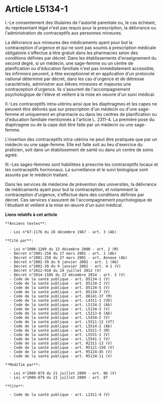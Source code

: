 # Article L5134-1

I.-Le consentement des titulaires de l'autorité parentale ou, le cas échéant, du représentant légal n'est pas requis pour la
prescription, la délivrance ou l'administration de contraceptifs aux personnes mineures. 

La délivrance aux mineures des médicaments ayant pour but la contraception d'urgence et qui ne sont pas soumis à prescription
médicale obligatoire s'effectue à titre gratuit dans les pharmacies selon des conditions définies par décret. Dans les
établissements d'enseignement du second degré, si un médecin, une sage-femme ou un centre de planification ou d'éducation
familiale n'est pas immédiatement accessible, les infirmiers peuvent, à titre exceptionnel et en application d'un protocole
national déterminé par décret, dans les cas d'urgence et de détresse caractérisés, administrer aux élèves mineures et
majeures une contraception d'urgence. Ils s'assurent de l'accompagnement psychologique de l'élève et veillent à la mise en
oeuvre d'un suivi médical. 

II.-Les contraceptifs intra-utérins ainsi que les diaphragmes et les capes ne peuvent être délivrés que sur prescription d'un
médecin ou d'une sage-femme et uniquement en pharmacie ou dans les centres de planification ou d'éducation familiale
mentionnés à l'article L. 2311-4. La première pose du diaphragme ou de la cape doit être faite par un médecin ou une sage-
femme.

L'insertion des contraceptifs intra-utérins ne peut être pratiquée que par un médecin ou une sage-femme. Elle est faite soit
au lieu d'exercice du praticien, soit dans un établissement de santé ou dans un centre de soins agréé. 

III.-Les sages-femmes sont habilitées à prescrire les contraceptifs locaux et les contraceptifs hormonaux. La surveillance et
le suivi biologique sont assurés par le médecin traitant. 

Dans les services de médecine de prévention des universités, la délivrance de médicaments ayant pour but la contraception, et
notamment la contraception d'urgence, s'effectue dans des conditions définies par décret. Ces services s'assurent de
l'accompagnement psychologique de l'étudiant et veillent à la mise en œuvre d'un suivi médical.

**Liens relatifs à cet article**

	**Anciens textes**:

	  - Loi n°67-1176 du 28 décembre 1967 - art. 3 (Ab)

	**Cité par**:

	  - Loi n°2000-1209 du 13 décembre 2000 - art. 2 (M)
	  - Décret n°2001-258 du 27 mars 2001 - art. 1 (Ab)
	  - Décret n°2001-258 du 27 mars 2001 - art. Annexe (Ab)
	  - Décret n°2002-39 du 9 janvier 2002 - art. 1 (Ab)
	  - Décret n°2002-39 du 9 janvier 2002 - art. 4-1 (V)
	  - Décret n°2012-910 du 24 juillet 2012 (V)
	  - Décret n°2014-1585 du 23 décembre 2014 - art. 3 (V)
	  - Code de la santé publique - art. D5134-1 (V)
	  - Code de la santé publique - art. D5134-2 (V)
	  - Code de la santé publique - art. D5134-5 (V)
	  - Code de la santé publique - art. D5134-7 (V)
	  - Code de la santé publique - art. D6141-37 (M)
	  - Code de la santé publique - art. L4311-1 (VD)
	  - Code de la santé publique - art. L5134-2 (Ab)
	  - Code de la santé publique - art. L5134-3 (V)
	  - Code de la santé publique - art. L5213-6 (Ab)
	  - Code de la santé publique - art. L5434-2 (V)
	  - Code de la santé publique - art. L5511-12 (VT)
	  - Code de la santé publique - art. L5514-2 (Ab)
	  - Code de la santé publique - art. L5521-7 (M)
	  - Code de la santé publique - art. L5531-1 (V)
	  - Code de la santé publique - art. L5541-1 (V)
	  - Code de la santé publique - art. R2311-13 (V)
	  - Code de la santé publique - art. R5121-150 (V)
	  - Code de la santé publique - art. R5124-45 (V)
	  - Code de la santé publique - art. R5134-11 (V)

	**Modifié par**:

	  - Loi n°2009-879 du 21 juillet 2009 - art. 86 (V)
	  - Loi n°2009-879 du 21 juillet 2009 - art. 87

	**Cite**:

	  - Code de la santé publique - art. L2311-4 (V)

